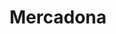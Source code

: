 ---
title: "Mercadona"
url: /valencia/mercadona-carrer-de-sant-vicent-martir/
shop: supermercado
---